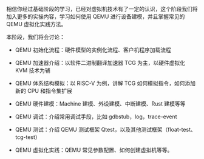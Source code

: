 相信你经过基础阶段的学习，已经对虚拟机技术有了一定的认识，这个阶段我们将加入更多的实操内容，学习如何使用 QEMU 进行设备建模，并且掌握常见的 QEMU 虚拟化实践方法。

本阶段，我们将会讨论：

- QEMU 初始化流程：硬件模型的实例化流程、客户机程序加载流程

- QEMU 加速器介绍：以软件二进制翻译加速器 TCG 为主，以硬件虚拟化 KVM 技术为辅

- QEMU 体系结构模拟：以 RISC-V 为例，讲解 TCG 如何模拟指令，如何添加新的 CPU 和指令集扩展

- QEMU 硬件建模：Machine 建模、外设建模、中断建模、Rust 建模等等

- QEMU 调试：介绍常用调试手段，比如 gdbstub，log，trace-event

- QEMU 测试：介绍 QEMU 测试框架 Qtest，以及其他测试框架（float-test、tcg-test）

- QEMU 虚拟化实践：QEMU 常见参数配置、如何创建虚拟机等等。


